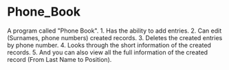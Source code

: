 # Phone_Book
A program called "Phone Book". 1. Has the ability to add entries. 2. Can edit (Surnames, phone numbers) created records. 3. Deletes the created entries by phone number. 4. Looks through the short information of the created records. 5. And you can also view all the full information of the created record (From Last Name to Position).
